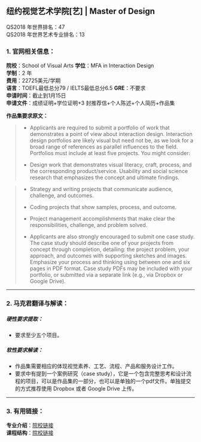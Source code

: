 ## 纽约视觉艺术学院[艺] | Master of Design

QS2018 年世界排名：47  
QS2018 年世界艺术专业排名：13

### 1. 官网相关信息：

**院校**：School of Visual Arts 
**学位**：MFA in Interaction Design  
**学制**：2 年  
**费用**：22725美元/学期  
**语言**：TOEFL最低总分79 / IELTS最低总分6.5
**GRE**：不要求    
**申请时间**：截止到1月15日  
**申请文件**：成绩证明+学位证明+3 封推荐信+个人陈述+个人简历+作品集

**作品集要求原文：**   

> - Applicants are required to submit a portfolio of work that demonstrates a point of view about interaction design. Interaction design portfolios are likely visual but need not be, as we look for a broad range of references as parallel influences to the field. Portfolios must include at least five projects. You might consider:
> 
> - Design work that demonstrates visual literacy, craft, process, and the corresponding product/service.
Usability and social science research that emphasizes the concept and ultimate findings.

> - Strategy and writing projects that communicate audience, challenge, and outcomes.
> 
> - Coding projects that show samples, process, and outcome.
> - Project management accomplishments that make clear the responsibilities, challenge, and problem solved.
> 
> - Applicants are also strongly encouraged to submit one case study. The case study should describe one of your projects from concept through completion, detailing: the project problem, your approach, and outcomes with supporting sketches and images. Emphasize your process and thinking using between one and six pages in PDF format. Case study PDFs may be included with your portfolio, or submitted via a separate link (e.g., via Dropbox or Google Drive).

---


### 2. 马克君翻译与解读：

##### 硬性要求提取：
- 要求至少五个项目。


##### 软性要求解读：
- 作品集需要相应的体现视觉素养、工艺、流程、产品和服务设计工作。
- 要求中有提到一个案例研究（case study），它是一个包含完整思考和设计流程的项目，可以是作品集的一部分，也可以是单独的一个pdf文件。单独提交的方式推荐使用 Dropbox 或者 Google Drive 上传。


---


### 3. 有用链接：

**专业介绍**：[院校链接](https://www.sva.edu/graduate/mfa-interaction-design)  
**课程结构**：[院校链接](https://www.sva.edu/graduate/mfa-interaction-design/curriculum)

